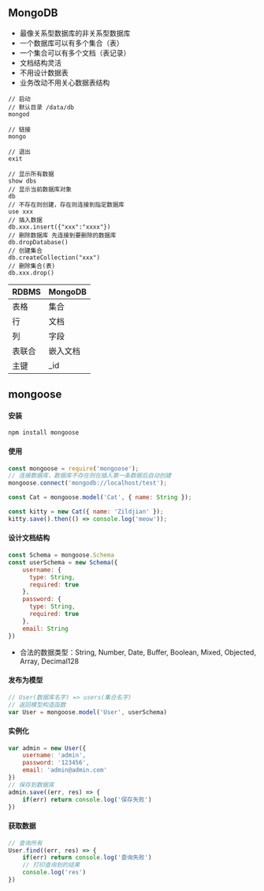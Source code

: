 ## MongoDB

- 最像关系型数据库的非关系型数据库
- 一个数据库可以有多个集合（表）
- 一个集合可以有多个文档（表记录）
- 文档结构灵活
- 不用设计数据表
- 业务改动不用关心数据表结构

```shell
// 启动
// 默认目录 /data/db
mongod

// 链接
mongo

// 退出
exit
```

```
// 显示所有数据
show dbs
// 显示当前数据库对象
db
// 不存在则创建，存在则连接到指定数据库
use xxx
// 插入数据
db.xxx.insert({"xxx":"xxxx"})
// 删除数据库 先连接到要删除的数据库
db.dropDatabase()
// 创建集合
db.createCollection("xxx")
// 删除集合(表)
db.xxx.drop()
```

| RDBMS  | MongoDB  |
| ------ | -------- |
| 表格   | 集合     |
| 行     | 文档     |
| 列     | 字段     |
| 表联合 | 嵌入文档 |
| 主键   | _id      |

## mongoose

#### 安装

```shell
npm install mongoose
```

#### 使用

```javascript
const mongoose = require('mongoose');
// 连接数据库，数据库不存在则在插入第一条数据后自动创建
mongoose.connect('mongodb://localhost/test');

const Cat = mongoose.model('Cat', { name: String });

const kitty = new Cat({ name: 'Zildjian' });
kitty.save().then(() => console.log('meow'));
```

#### 设计文档结构

```javascript
const Schema = mongoose.Schema
const userSchema = new Schema({
	username: {
	  type: String,
      required: true
	},
    password: {
      type: String,
      required: true
    },
    email: String
})
```

- 合法的数据类型：String, Number, Date, Buffer, Boolean, Mixed, Objected, Array, Decimal128

#### 发布为模型

```javascript
// User(数据库名字) => users(集合名字)
// 返回模型构造函数
var User = mongoose.model('User', userSchema)
```

#### 实例化

```javascript
var admin = new User({
	username: 'admin',
	password: '123456',
	email: 'admin@admin.com'
})
// 保存到数据库
admin.save((err, res) => {
    if(err) return console.log('保存失败')
})
```

#### 获取数据

```javascript
// 查询所有
User.find((err, res) => {
	if(err) return console.log('查询失败')
    // 打印查询到的结果
    console.log('res')
})
```

